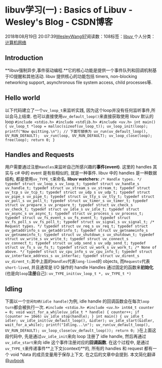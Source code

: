 
# libuv学习(一) : Basics of Libuv - Wesley's Blog - CSDN博客


2018年08月19日 20:07:39[WesleyWang97](https://me.csdn.net/yinanmo5569)阅读数：108标签：[libuv																](https://so.csdn.net/so/search/s.do?q=libuv&t=blog)个人分类：[计算机网络																](https://blog.csdn.net/yinanmo5569/article/category/7951171)



## Introduction
**libuv强制异步,事件驱动编程.**它的核心功能是提供一个事件队列和回调机制基于IO提醒和其他活动. libuv 提供核心的功能包括 timers, non-blocking networking support, asynchronous file system access, child processes等.
## Hello world
以下代码建立了一个`uv_loop_t`来监听实践, 因为这个loop并没有任何监听事件,所以会马上结束.
也可以直接使用`uv_default_loop()`来直接获取使用 libuv 默认的 loop
`#include <stdio.h>
#include <stdlib.h>
#include <uv.h>
int main() {
    uv_loop_t *loop = malloc(sizeof(uv_loop_t));
    uv_loop_init(loop);
    printf("Now quitting.\n");
    // 下面可替换为 uv_run(uv_default_loop(), UV_RUN_DEFAULT); 
    uv_run(loop, UV_RUN_DEFAULT);
    uv_loop_close(loop);
    free(loop);
    return 0;
}`
## Handles and Requests
用户需要通过注册`Handles`来监听自己所感兴趣的**事件(event)**. 这里的 handles 其实与 c\# 中的 event 是有些相似的, 就是一种事件. libuv 中的 handles 是一种数据结构, 都是使用`uv_TYPE_t`来命名.
**libuv watchers:**
`/* Handle types. */
typedef struct uv_loop_s uv_loop_t;
typedef struct uv_handle_s uv_handle_t;
typedef struct uv_stream_s uv_stream_t;
typedef struct uv_tcp_s uv_tcp_t;
typedef struct uv_udp_s uv_udp_t;
typedef struct uv_pipe_s uv_pipe_t;
typedef struct uv_tty_s uv_tty_t;
typedef struct uv_poll_s uv_poll_t;
typedef struct uv_timer_s uv_timer_t;
typedef struct uv_prepare_s uv_prepare_t;
typedef struct uv_check_s uv_check_t;
typedef struct uv_idle_s uv_idle_t;
typedef struct uv_async_s uv_async_t;
typedef struct uv_process_s uv_process_t;
typedef struct uv_fs_event_s uv_fs_event_t;
typedef struct uv_fs_poll_s uv_fs_poll_t;
typedef struct uv_signal_s uv_signal_t;
/* Request types. */
typedef struct uv_req_s uv_req_t;
typedef struct uv_getaddrinfo_s uv_getaddrinfo_t;
typedef struct uv_getnameinfo_s uv_getnameinfo_t;
typedef struct uv_shutdown_s uv_shutdown_t;
typedef struct uv_write_s uv_write_t;
typedef struct uv_connect_s uv_connect_t;
typedef struct uv_udp_send_s uv_udp_send_t;
typedef struct uv_fs_s uv_fs_t;
typedef struct uv_work_s uv_work_t;
/* None of above. */
typedef struct uv_cpu_info_s uv_cpu_info_t;
typedef struct uv_interface_address_s uv_interfac;
typedef struct uv_dirent_s uv_dirent_t;`其中上面的`Handles`代表`long-lived`的 objects, 而`Requests`代表`short-lived`, 并且通常是 I/O 操作的 handle
Handles 通过固定的函数来**初始化**(也是向`loop`**注册**自己):
`uv_TYPE_init(uv_loop_t *, uv_TYPE_t *)`
## Idling
下面以一个`空闲句柄(idle handle)`为例, idle handle 的回调函数会在每次`loop turn`都会被执行一次.
`#include <stdio.h>
#include <uv.h>
int64_t counter = 0;
void wait_for_a_while(uv_idle_t * handle) {
    counter++;
    if (counter >= 10e6)
        uv_idle_stop(handle);
}
int main() {
    uv_idle_t idler;
    uv_idle_init(uv_default_loop(), &idler);
    uv_idle_start(&idler, wait_for_a_while);
    printf("Idling...\n");
    uv_run(uv_default_loop(), UV_RUN_DEFAULT);
    uv_loop_close(uv_default_loop());
    return 0;
}`在上面这段代码中, 先是通过`uv_idle_init`来向 loop 注册了 idle handle, 然后再通过`uv_idle_start`来向 idle 这个事件注册对应的**回调函数**.
在这个过程中, 是通过`uv_TYPE_t`来传递事件**上下文(context)**的, 所有的 handles 和 request 都有一个 void *data 的成员变量用于保存上下文. 在之后的文章中会提到.
本文简化翻译自[uvbook](https://github.com/nikhilm/uvbook)

